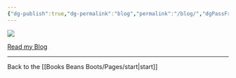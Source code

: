 ```yaml
---
{"dg-publish":true,"dg-permalink":"blog","permalink":"/blog/","dgPassFrontmatter":true}
---
```



![](https://source.unsplash.com/nN8c1cCGsZI/1900x1200)

[Read my Blog](https://booksbeansboots.bearblog.dev/blog/)

---

Back to the [[Books Beans Boots/Pages/start\|start]]
